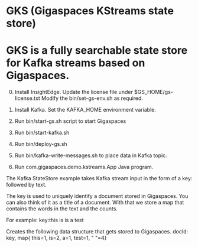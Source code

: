 # GKS (Gigaspaces KStreams state store)

# GKS is a fully searchable state store for Kafka streams based on Gigaspaces. 

00. Install InsightEdge. Update the license file under $GS_HOME/gs-license.txt Modify the bin/set-gs-env.sh as required.
01. Install Kafka. Set the KAFKA_HOME environment variable.

1. Run bin/start-gs.sh script to start Gigaspaces
2. Run bin/start-kafka.sh
3. Run bin/deploy-gs.sh
4. Run bin/kafka-write-messages.sh to place data in Kafka topic.
5. Run com.gigaspaces.demo.kstreams.App Java program.


The Kafka StateStore example takes Kafka stream input in the form of a key: followed by text.

The key is used to uniquely identify a document stored in Gigaspaces. You can also think of it as a title of a document. With that we store a map that contains the words in the text and the counts.

For example:
key:this is is a test

Creates the following data structure that gets stored to Gigaspaces.
docId: key, map{ this=1, is=2, a=1, test=1, " "=4}

